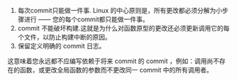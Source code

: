 1. 每次commit只能做一件事. Linux 的中心原则是，所有更改都必须分解为小步骤进行 —— 您的每个commit都只能做一件事。
1. commit 不能破坏构建.这就是为什么对函数原型的更改还必须更新调用它的每个文件，以防止构建中断的原因。
1. 保留定义明确的 commit 日志。

这意味着您永远都不应编写依赖于将来 commit 的 commit ，例如：调用尚不存在的函数，或更改全局函数的参数而不更改同一 commit 中的所有调用者。
